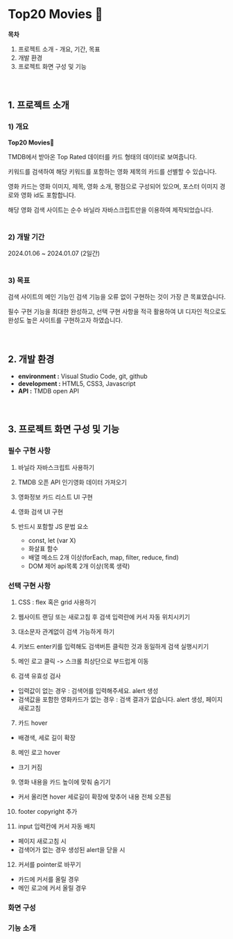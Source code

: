 # Top20 Movies 🍿

**목차**
1. 프로젝트 소개 - 개요, 기간, 목표
2. 개발 환경
3. 프로젝트 화면 구성 및 기능
<br><br><br>

## 1. 프로젝트 소개

### 1) 개요

**Top20 Movies🍿**

TMDB에서 받아온 Top Rated 데이터를 카드 형태의 데이터로 보여줍니다.

키워드를 검색하여 해당 키워드를 포함하는 영화 제목의 카드를 선별할 수 있습니다.

영화 카드는 영화 이미지, 제목, 영화 소개, 평점으로 구성되어 있으며, 포스터 이미지 경로와 영화 id도 포함합니다.

해당 영화 검색 사이트는 순수 바닐라 자바스크립트만을 이용하여 제작되었습니다.
<br><br>

### 2) 개발 기간
2024.01.06 ~ 2024.01.07 (2일간)
<br><br>

### 3) 목표
검색 사이트의 메인 기능인 검색 기능을 오류 없이 구현하는 것이 가장 큰 목표였습니다.

필수 구현 기능을 최대한 완성하고, 선택 구현 사항을 적극 활용하여 UI 디자인 적으로도 완성도 높은 사이트를 구현하고자 하였습니다.
<br><br><br>

## 2. 개발 환경
- **environment :** Visual Studio Code, git, github
- **development :** HTML5, CSS3, Javascript
- **API :** TMDB open API
<br><br><br>

## 3. 프로젝트 화면 구성 및 기능
### 필수 구현 사항
1. 바닐라 자바스크립트 사용하기

2. TMDB 오픈 API 인기영화 데이터 가져오기

3. 영화정보 카드 리스트 UI 구현

4. 영화 검색 UI 구현

5. 반드시 포함할 JS 문법 요소   
    - const, let (var X)
    - 화살표 함수
    - 배열 메소드 2개 이상(forEach, map, filter, reduce, find)
    - DOM 제어 api목록 2개 이상(목록 생략)

### 선택 구현 사항
1. CSS : flex 혹은 grid 사용하기

2. 웹사이트 랜딩 또는 새로고침 후 검색 입력란에 커서 자동 위치시키기

3. 대소문자 관계없이 검색 가능하게 하기

4. 키보드 enter키를 입력해도 검색버튼 클릭한 것과 동일하게 검색 실행시키기

5. 메인 로고 클릭 -> 스크롤 최상단으로 부드럽게 이동

6. 검색 유효성 검사
- 입력값이 없는 경우 : 검색어를 입력해주세요. alert 생성
- 검색값을 포함한 영화카드가 없는 경우 : 검색 결과가 없습니다. alert 생성, 페이지 새로고침

7. 카드 hover
- 배경색, 세로 길이 확장

8. 메인 로고 hover
- 크기 커짐

9. 영화 내용을 카드 높이에 맞춰 숨기기
- 커서 올리면 hover 세로길이 확장에 맞추어 내용 전체 오픈됨

10. footer copyright 추가

11. input 입력칸에 커서 자동 배치
- 페이지 새로고침 시
- 검색어가 없는 경우 생성된 alert을 닫을 시

12. 커서를 pointer로 바꾸기
- 카드에 커서를 올릴 경우
- 메인 로고에 커서 올릴 경우

### 화면 구성

### 기능 소개
